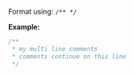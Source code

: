 Format using: `/** */`

**Example:**  

```js
/**
 * my multi line comments
 * comments continue on this line
 */
```
